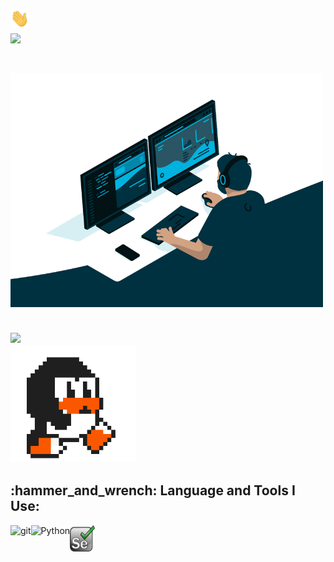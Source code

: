 <h2 align="left">
  <br><img src="https://github.com/Osama-NJ/Osama-NJ/blob/main/img/Hi.gif"width="30"> <br><img src="https://readme-typing-svg.herokuapp.com?size=26&lines=Hello+There+!!;My+Name+is+Osama..;Nice+to+meet+you;Welcome+to+my+Github">
</h2>
<h3 align="left">
  <br><img src="https://github.com/Osama-NJ/Osama-NJ/blob/main/img/code.gif" width="500">
  
   <br><img src="https://readme-typing-svg.herokuapp.com?size=26&lines=Lets+scroll+down+together++">
   <br><img src="https://github.com/Osama-NJ/Osama-NJ/blob/main/img/linux_rounded.gif" width="200">
</h3>
<h4 align="right">
  
<h2 align="left">:hammer_and_wrench: Language and Tools I Use:</h2>
<p align="left">

<a href="https://git-scm.com/" target="_blank"> <img src="https://raw.githubusercontent.com/rahul-jha98/github_readme_icons/main/language_and_tools/square/git-scm/git-scm.svg" align="left" alt="git" height='42px'/> </a>
  
<a href="https://www.python.org" target="_blank"><img align="left" alt="Python" height ="42px" src="https://raw.githubusercontent.com/rahul-jha98/github_readme_icons/main/language_and_tools/square/python/python.svg"></a>
<a href="https://www.selenium.dev" target="_blank"> <img src="https://github.com/Osama-NJ/Osama-NJ/blob/main/img/selenium%20pic.png" alt="Selenium" width="40" height="42px"/> </a>
 
      
  








